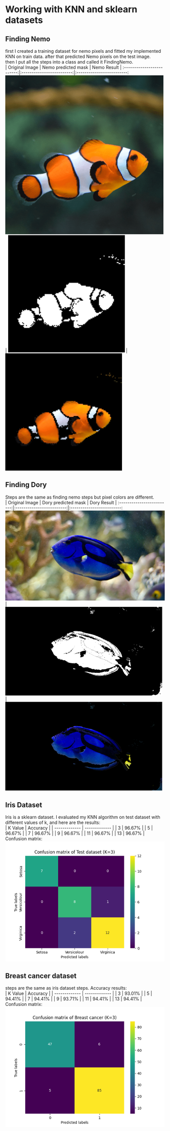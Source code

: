 # Working with KNN and sklearn datasets
## Finding Nemo
first I created a training dataset for nemo pixels and fitted my implemented KNN on train data. after that predicted Nemo pixels on the test image. <br>
then I put all the steps into a class and called it FindingNemo.<br>
| Original Image | Nemo predicted mask             |  Nemo Result |
:-------------------------:|:-------------------------:|:-------------------------:
![nemo original](https://github.com/Mahdi1Taheri/Py_MachineLearning/blob/main/Assignment43/input/dashe_nemo2.png) | ![nemo mask](https://github.com/Mahdi1Taheri/Py_MachineLearning/blob/main/Assignment43/output/nemo_predicted_mask.png) | ![nemo result](https://github.com/Mahdi1Taheri/Py_MachineLearning/blob/main/Assignment43/output/nemo_predicted_res.png)

## Finding Dory
Steps are the same as finding nemo steps but pixel colors are different.<br>
| Original Image | Dory predicted mask             |  Dory Result |
:-------------------------:|:-------------------------:|:-------------------------:
![dory original](https://github.com/Mahdi1Taheri/Py_MachineLearning/blob/main/Assignment43/input/blue_tang1.jpg) | ![dory mask](https://github.com/Mahdi1Taheri/Py_MachineLearning/blob/main/Assignment43/output/dory_mask.png) | ![dory result](https://github.com/Mahdi1Taheri/Py_MachineLearning/blob/main/Assignment43/output/dory_result.png)
 ## Iris Dataset
 Iris is a sklearn dataset. I evaluated my KNN algorithm on test dataset with different values of k, and here are the results:<br>
| K Value | Accuracy |
| ------------- | ------------- |
| 3  | 96.67% |
| 5  | 96.67%  |
| 7  | 96.67%  |
| 9  | 96.67%  |
| 11 | 96.67%  |
| 13  | 96.67%  |
<br>
Confusion matrix:
![](https://github.com/Mahdi1Taheri/Py_MachineLearning/blob/main/Assignment43/output/confusion_matrix_iris.png)

## Breast cancer dataset
steps are the same as iris dataset steps.
Accuracy results:<br>
| K Value | Accuracy |
| ------------- | ------------- |
| 3  | 93.01% |
| 5  | 94.41%  |
| 7  | 94.41%  |
| 9  | 93.71%  |
| 11 | 94.41%  |
| 13  | 94.41% |
<br>
Confusion matrix:<br>
![cm breast cancer](https://github.com/Mahdi1Taheri/Py_MachineLearning/blob/main/Assignment43/output/cm_breast_cancer.png)








